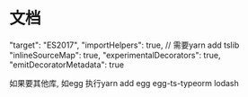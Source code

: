 # 文档
"target": "ES2017",
"importHelpers": true, // 需要yarn add tslib
"inlineSourceMap": true, 
"experimentalDecorators": true,
"emitDecoratorMetadata": true

如果要其他库, 如egg
执行yarn add egg egg-ts-typeorm lodash
